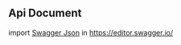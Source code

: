 ## Api Document
import [Swagger Json](web-assigment.swagger.json) in https://editor.swagger.io/
<br>
